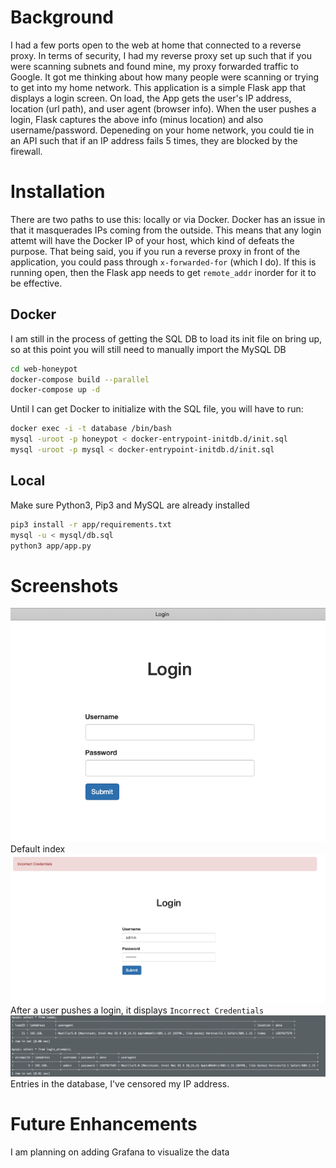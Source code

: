 # Background
I had a few ports open to the web at home that connected to a reverse proxy. In terms of security, I had my reverse proxy set up such that if you were scanning subnets and found mine, my proxy forwarded traffic to Google. It got me thinking about how many people were scanning or trying to get into my home network. This application is a simple Flask app that displays a login screen. On load, the App gets the user's IP address, location (url path), and user agent (browser info). When the user pushes a login, Flask captures the above info (minus location) and also username/password. Depeneding on your home network, you could tie in an API such that if an IP address fails 5 times, they are blocked by the firewall. 

# Installation
There are two paths to use this: locally or via Docker. Docker has an issue in that it masquerades IPs coming from the outside. This means that any login attemt will have the Docker IP of your host, which kind of defeats the purpose. That being said, you if you run a reverse proxy in front of the application, you could pass through `x-forwarded-for` (which I do). If this is running open, then the Flask app needs to get `remote_addr` inorder for it to be effective.

## Docker
I am still in the process of getting the SQL DB to load its init file on bring up, so at this point you will still need to manually import the MySQL DB
```bash
cd web-honeypot
docker-compose build --parallel
docker-compose up -d
```

Until I can get Docker to initialize with the SQL file, you will have to run:
```bash
docker exec -i -t database /bin/bash
mysql -uroot -p honeypot < docker-entrypoint-initdb.d/init.sql
mysql -uroot -p mysql < docker-entrypoint-initdb.d/init.sql
```

## Local
Make sure Python3, Pip3 and MySQL are already installed

```bash
pip3 install -r app/requirements.txt
mysql -u < mysql/db.sql
python3 app/app.py
```

# Screenshots
![Index](docs/index.png)<br>
Default index
![Failed Login](docs/failed_login.png)<br>
After a user pushes a login, it displays `Incorrect Credentials`
![Database Entry](docs/sql.png)<br>
Entries in the database, I've censored my IP address.

# Future Enhancements
I am planning on adding Grafana to visualize the data
